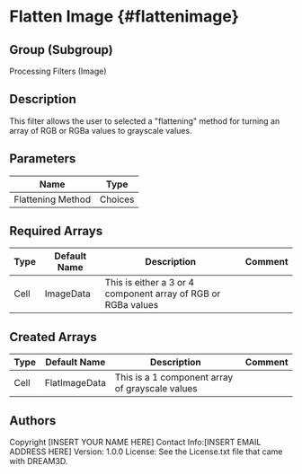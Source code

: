 Flatten Image {#flattenimage}
======

## Group (Subgroup) ##
Processing Filters (Image)

## Description ##
This filter allows the user to selected a "flattening" method for turning an array of RGB or RGBa values to grayscale values.

## Parameters ##
| Name | Type |
|------|------|
| Flattening Method | Choices |

## Required Arrays ##
| Type | Default Name | Description | Comment |
|------|--------------|---------|-------|
| Cell | ImageData | This is either a 3 or 4 component array of RGB or RGBa values |  |


## Created Arrays ##
| Type | Default Name | Description | Comment |
|------|--------------|---------|-------|
| Cell | FlatImageData | This is a 1 component array of grayscale values | |

## Authors ##

Copyright [INSERT YOUR NAME HERE]
Contact Info:[INSERT EMAIL ADDRESS HERE]
Version: 1.0.0
License: See the License.txt file that came with DREAM3D.



